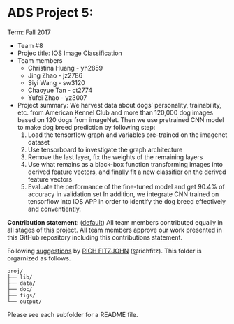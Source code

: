 # ADS Project 5: 

Term: Fall 2017

+ Team #8
+ Projec title: IOS Image Classification
+ Team members
	+ Christina Huang - yh2859
	+ Jing Zhao - jz2786
	+ Siyi Wang - sw3120
	+ Chaoyue Tan - ct2774
	+ Yufei Zhao - yz3007
+ Project summary: We harvest data about dogs’ personality, trainability, etc. from  American Kennel Club and more than 120,000 dog images based on 120 dogs from imageNet. Then we use pretrained CNN model to make dog breed prediction by following step:
	1. Load the tensorflow graph and variables pre-trained on the imagenet dataset
	2. Use tensorboard to investigate the graph architecture
	3. Remove the last layer, fix the weights of the remaining layers
	4. Use what remains as a black-box function transforming images into derived feature vectors, and finally fit a new classifier on 	     the derived feature vectors
	5. Evaluate the performance of the fine-tuned model and get 90.4% of accuracy in validation set
In addition, we integrate CNN trained on tensorflow into IOS APP in order to identify the dog breed effectively and conventiently.


	
**Contribution statement**: ([default](doc/a_note_on_contributions.md)) All team members contributed equally in all stages of this project. All team members approve our work presented in this GitHub repository including this contributions statement. 

Following [suggestions](http://nicercode.github.io/blog/2013-04-05-projects/) by [RICH FITZJOHN](http://nicercode.github.io/about/#Team) (@richfitz). This folder is orgarnized as follows.

```
proj/
├── lib/
├── data/
├── doc/
├── figs/
└── output/
```

Please see each subfolder for a README file.
